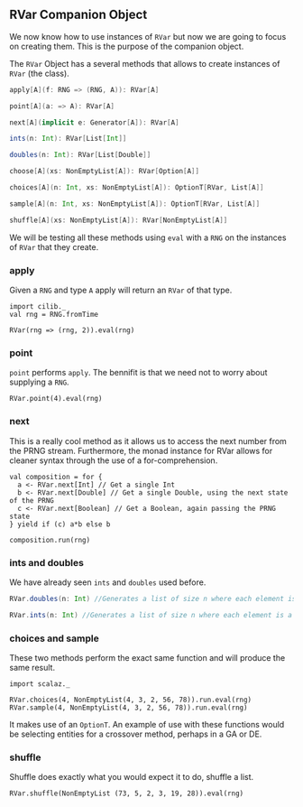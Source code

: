 ## RVar Companion Object

We now know how to use instances of `RVar` but now we are going to focus on creating them. 
This is the purpose of the companion object. 

The `RVar` Object has a several methods that allows to create instances of `RVar` (the class).

```scala
apply[A](f: RNG => (RNG, A)): RVar[A]

point[A](a: => A): RVar[A]

next[A](implicit e: Generator[A]): RVar[A]

ints(n: Int): RVar[List[Int]]

doubles(n: Int): RVar[List[Double]]

choose[A](xs: NonEmptyList[A]): RVar[Option[A]]

choices[A](n: Int, xs: NonEmptyList[A]): OptionT[RVar, List[A]]

sample[A](n: Int, xs: NonEmptyList[A]): OptionT[RVar, List[A]]

shuffle[A](xs: NonEmptyList[A]): RVar[NonEmptyList[A]]
```

We will be testing all these methods using `eval` with a `RNG` on the instances of `RVar` that they create.

### apply

Given a `RNG` and type `A` apply will return an `RVar` of that type.

```tut:book:invisible
import cilib._
val rng = RNG.fromTime
```
```tut:book
RVar(rng => (rng, 2)).eval(rng)
```

### point

`point` performs `apply`. The bennifit is that we need not to worry about supplying a `RNG`.

```tut:book
RVar.point(4).eval(rng)
```

### next

This is a really cool method as it allows us to access the next number from the PRNG stream.
Furthermore, the monad instance for RVar allows for cleaner syntax through the use of a for-comprehension.

```tut:book
val composition = for {
  a <- RVar.next[Int] // Get a single Int
  b <- RVar.next[Double] // Get a single Double, using the next state of the PRNG
  c <- RVar.next[Boolean] // Get a Boolean, again passing the PRNG state
} yield if (c) a*b else b

composition.run(rng)
```

### ints and doubles 

We have already seen `ints` and `doubles` used before. 

```scala
RVar.doubles(n: Int) //Generates a list of size n where each element is a *generator placeholders* of type `Double`.

RVar.ints(n: Int) //Generates a list of size n where each element is a *generator placeholders* of type `Int`.
```

### choices and sample

These two methods perform the exact same function and will produce the same result. 

```tut:book:invisible
import scalaz._
```
```tut:book
RVar.choices(4, NonEmptyList(4, 3, 2, 56, 78)).run.eval(rng)
RVar.sample(4, NonEmptyList(4, 3, 2, 56, 78)).run.eval(rng)
```

It makes use of an `OptionT`. 
An example of use with these functions would be selecting entities for a crossover method,
perhaps in a GA or DE.

### shuffle

Shuffle does exactly what you would expect it to do, shuffle a list.

```tut:book
RVar.shuffle(NonEmptyList (73, 5, 2, 3, 19, 28)).eval(rng)
```